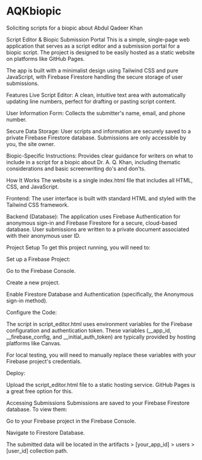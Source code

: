# AQKbiopic
Soliciting scripts for a biopic about Abdul Qadeer Khan

Script Editor & Biopic Submission Portal
This is a simple, single-page web application that serves as a script editor and a submission portal for a biopic script. The project is designed to be easily hosted as a static website on platforms like GitHub Pages.

The app is built with a minimalist design using Tailwind CSS and pure JavaScript, with Firebase Firestore handling the secure storage of user submissions.

Features
Live Script Editor: A clean, intuitive text area with automatically updating line numbers, perfect for drafting or pasting script content.

User Information Form: Collects the submitter's name, email, and phone number.

Secure Data Storage: User scripts and information are securely saved to a private Firebase Firestore database. Submissions are only accessible by you, the site owner.

Biopic-Specific Instructions: Provides clear guidance for writers on what to include in a script for a biopic about Dr. A. Q. Khan, including thematic considerations and basic screenwriting do's and don'ts.

How It Works
The website is a single index.html file that includes all HTML, CSS, and JavaScript.

Frontend: The user interface is built with standard HTML and styled with the Tailwind CSS framework.

Backend (Database): The application uses Firebase Authentication for anonymous sign-in and Firebase Firestore for a secure, cloud-based database. User submissions are written to a private document associated with their anonymous user ID.

Project Setup
To get this project running, you will need to:

Set up a Firebase Project:

Go to the Firebase Console.

Create a new project.

Enable Firestore Database and Authentication (specifically, the Anonymous sign-in method).

Configure the Code:

The script in script_editor.html uses environment variables for the Firebase configuration and authentication token. These variables (__app_id, __firebase_config, and __initial_auth_token) are typically provided by hosting platforms like Canvas.

For local testing, you will need to manually replace these variables with your Firebase project's credentials.

Deploy:

Upload the script_editor.html file to a static hosting service. GitHub Pages is a great free option for this.

Accessing Submissions
Submissions are saved to your Firebase Firestore database. To view them:

Go to your Firebase project in the Firebase Console.

Navigate to Firestore Database.

The submitted data will be located in the artifacts > [your_app_id] > users > [user_id] collection path.
